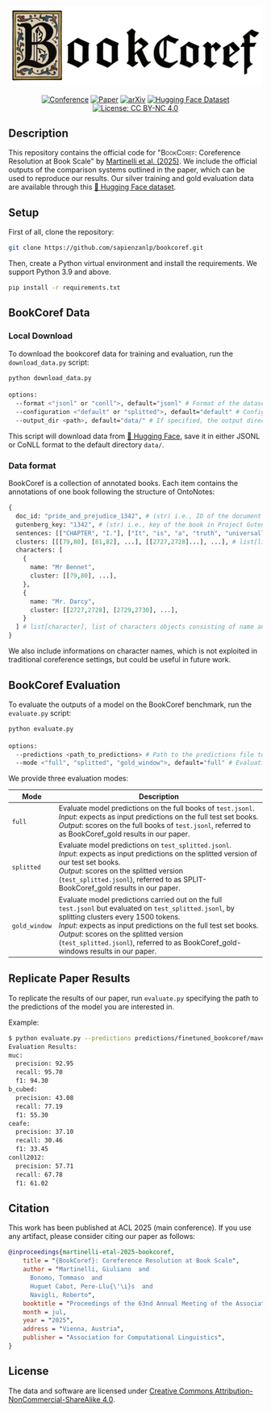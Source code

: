 <div align="center">
  <img src="assets/bookcoref.png" width="700">

</div>

<div align="center">



[![Conference](http://img.shields.io/badge/ACL-2025-4b44ce.svg)](https://20245aclweb.org/)
[![Paper](http://img.shields.io/badge/paper-ACL--anthology-B31B1B.svg)](https://aclanthology.org/)
[![arXiv](https://img.shields.io/badge/arXiv-2507.12075-008080.svg)](https://arxiv.org/abs/2507.12075)
[![Hugging Face Dataset](https://img.shields.io/badge/%F0%9F%A4%97%20Hugging%20Face-Dataset-FCD21D)](https://huggingface.co/collections/sapienzanlp/relik-retrieve-read-and-link-665d9e4a5c3ecba98c1bef19)
[![License: CC BY-NC 4.0](https://img.shields.io/badge/License-CC%20BY--NC%204.0-green.svg)](https://creativecommons.org/licenses/by-nc/4.0/)
</div>


##  Description
This repository contains the official code for "<span style="font-variant: small-caps;">BookCoref</span>: Coreference Resolution at Book Scale" by [Martinelli et al. (2025)](https://arxiv.org/abs/2507.12075).
We include the official outputs of the comparison systems outlined in the paper, which can be used to reproduce our results.
Our silver training and gold evaluation data are available through this [🤗 Hugging Face dataset](https://huggingface.co/datasets/sapienzanlp/bookcoref).


## Setup 

First of all, clone the repository: 
```bash
git clone https://github.com/sapienzanlp/bookcoref.git
```

Then, create a Python virtual environment and install the requirements. We support Python 3.9 and above.
```bash
pip install -r requirements.txt
```

## BookCoref Data 
  
### Local Download
To download the bookcoref data for training and evaluation, run the `download_data.py` script:
```bash
python download_data.py

options:
  --format <"jsonl" or "conll">, default="jsonl" # Format of the dataset to download
  --configuration <"default" or "splitted">, default="default" # Configuration of the huggingface dataset, either 'default' or 'splitted'
  --output_dir <path>, default="data/" # If specified, the output directory for the dataset
```

This script will download data from [🤗 Hugging Face](https://huggingface.co/datasets/sapienzanlp/bookcoref), save it in either JSONL or CoNLL format to the default directory `data/`.

### Data format
BookCoref is a collection of annotated books. Each item contains the annotations of one book following the structure of OntoNotes:

```python
{
  doc_id: "pride_and_prejudice_1342", # (str) i.e., ID of the document 
  gutenberg_key: "1342", # (str) i.e., key of the book in Project Gutenberg
  sentences: [["CHAPTER", "I."], ["It", "is", "a", "truth", "universally", "acknowledged", ...], ...], # list[list[str]] i.e., list of word-tokenized sentences
  clusters: [[[79,80], [81,82], ...], [[2727,2728]...], ...], # list[list[list[int]]] i.e., list of clusters' mention offsets
  characters: [
    {
      name: "Mr Bennet", 
      cluster: [[79,80], ...],
    },
    {
      name: "Mr. Darcy",
      cluster: [[2727,2728], [2729,2730], ...],
    }
  ] # list[character], list of characters objects consisting of name and mentions offsets, i,e., dict[name: str, cluster: list[list[int]]]
}
```

We also include informations on character names, which is not exploited in traditional coreference settings, but could be useful in future work.

## BookCoref Evaluation

To evaluate the outputs of a model on the BookCoref benchmark, run the `evaluate.py` script:

```bash
python evaluate.py

options:
  --predictions <path_to_predictions> # Path to the predictions file to evaluate.
  --mode <"full", "splitted", "gold_window">, default="full" # Evaluation mode.
```

We provide three evaluation modes:

| Mode | Description |
|-------|-------------|
| `full`| Evaluate model predictions on the full books of `test.jsonl`. <br/> *Input*: expects as input predictions on the full test set books. <br/> *Output*: scores on the full books of `test.jsonl`, referred to as BookCoref_gold results in our paper. |
| `splitted` | Evaluate model predictions on `test_splitted.jsonl`. <br/> *Input*: expects as input predictions on the splitted version of our test set books. <br/> *Output*: scores on the splitted version (`test_splitted.jsonl`), referred to as SPLIT-BookCoref_gold results in our paper. |
| `gold_window` | Evaluate model predictions carried out on the full `test.jsonl` but evaluated on `test_splitted.jsonl`, by splitting clusters every 1500 tokens. <br/> *Input*: expects as input predictions on the full test set books. <br/> *Output*: scores on the splitted version (`test_splitted.jsonl`), referred to as BookCoref_gold-windows results in our paper. |

## Replicate Paper Results
To replicate the results of our paper, run `evaluate.py` specifying the path to the predictions of the model you are interested in. 

Example:
```bash
$ python evaluate.py --predictions predictions/finetuned_bookcoref/maverick_xl.jsonl
Evaluation Results:
muc:
  precision: 92.95
  recall: 95.70
  f1: 94.30
b_cubed:
  precision: 43.08
  recall: 77.19
  f1: 55.30
ceafe:
  precision: 37.10
  recall: 30.46
  f1: 33.45
conll2012:
  precision: 57.71
  recall: 67.78
  f1: 61.02
```

## Citation
This work has been published at ACL 2025 (main conference). If you use any artifact, please consider citing our paper as follows:

```bibtex
@inproceedings{martinelli-etal-2025-bookcoref,
    title = "{BookCoref}: Coreference Resolution at Book Scale",
    author = "Martinelli, Giuliano  and
      Bonomo, Tommaso  and
      Huguet Cabot, Pere-Llu{\'\i}s  and
      Navigli, Roberto",
    booktitle = "Proceedings of the 63nd Annual Meeting of the Association for Computational Linguistics (Volume 1: Long Papers)",
    month = jul,
    year = "2025",
    address = "Vienna, Austria",
    publisher = "Association for Computational Linguistics",
}
```


## License

The data and software are licensed under [Creative Commons Attribution-NonCommercial-ShareAlike 4.0](https://creativecommons.org/licenses/by-nc-sa/4.0/).

